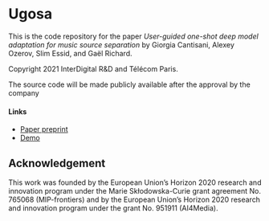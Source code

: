 Ugosa
========================================================

This is the code repository for the paper 
*User-guided one-shot deep model adaptation for music source separation*
by Giorgia Cantisani, Alexey Ozerov, Slim Essid, and Gaël Richard.

Copyright 2021 InterDigital R&D and Télécom Paris.

The source code will be made publicly available after the approval by the company

#### Links
- [Paper preprint](https://hal.telecom-paris.fr/hal-03219350)
- [Demo](https://adasp.telecom-paris.fr/resources/2021-06-01-ugosa-paper)

Acknowledgement
--------------
This work was founded by the European Union’s Horizon 2020 research and innovation program under the Marie Skłodowska-Curie grant agreement No. 765068 (MIP-frontiers) and by the European Union’s Horizon 2020 research and innovation program under the grant No. 951911 (AI4Media).
